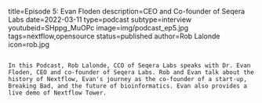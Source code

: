 title=Episode 5: Evan Floden
description=CEO and Co-founder of Seqera Labs
date=2022-03-11
type=podcast
subtype=interview
youtubeid=SHppg_MuOPc
image=img/podcast_ep5.jpg
tags=nextflow,opensource
status=published
author=Rob Lalonde
icon=rob.jpg
~~~~~~

In this Podcast, Rob Lalonde, CCO of Seqera Labs speaks with Dr. Evan Floden, CEO and co-founder of Seqera Labs. Rob and Evan talk about the history of Nextflow, Evan's journey as the co-founder of a start-up, Breaking Bad, and the future of bioinformatics. Evan also provides a live demo of Nextflow Tower.
